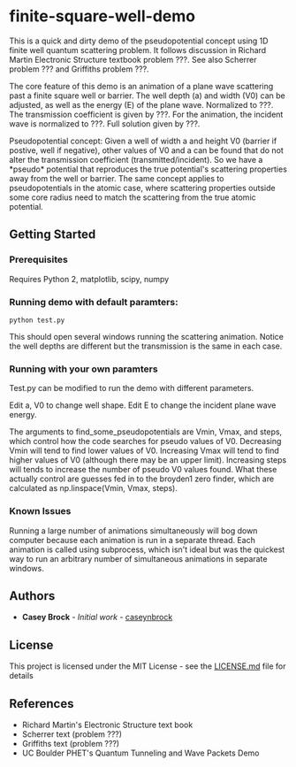 # finite-square-well-demo

This is a quick and dirty demo of the pseudopotential concept using 1D finite well quantum scattering problem. It follows discussion in Richard Martin Electronic Structure textbook problem ???. See also Scherrer problem ??? and Griffiths problem ???.

The core feature of this demo is an animation of a plane wave scattering past a finite square well or barrier. The well depth (a) and width (V0) can be adjusted, as well as the energy (E) of the plane wave. Normalized to ???. The transmission coefficient is given by ???. For the animation, the incident wave is normalized to ???. Full solution given by ???.

Pseudopotential concept:
Given a well of width a and height V0 (barrier if postive, well if negative), other values of V0 and a can be found that do not alter the transmission coefficient (transmitted/incident). So we have a \*pseudo\* potential that reproduces the true potential's scattering properties away from the well or barrier. The same concept applies to pseudopotentials in the atomic case, where scattering properties outside some core radius need to match the scattering from the true atomic potential.

## Getting Started

### Prerequisites

Requires Python 2, matplotlib, scipy, numpy

### Running demo with default paramters:

```
python test.py
```

This should open several windows running the scattering animation. Notice the well depths are different but the transmission is the same in each case.

### Running with your own paramters

Test.py can be modified to run the demo with different parameters.

Edit a, V0 to change well shape. Edit E to change the incident plane wave energy.

The arguments to find\_some\_pseudopotentials are Vmin, Vmax, and steps, which control how the code searches for pseudo values of V0. Decreasing Vmin will tend to find lower values of V0. Increasing Vmax will tend to find higher values of V0 (although there may be an upper limit). Increasing steps will tends to increase the number of pseudo V0 values found. What these actually control are guesses fed in to the broyden1 zero finder, which are calculated as np.linspace(Vmin, Vmax, steps).

### Known Issues

Running a large number of animations simultaneously will bog down computer because each animation is run in a separate thread. Each animation is called using subprocess, which isn't ideal but was the quickest way to run an arbitrary number of simultaneous animations in separate windows.


## Authors

* **Casey Brock** - *Initial work* - [caseynbrock](https://github.com/caseynbrock)



## License

This project is licensed under the MIT License - see the [LICENSE.md](LICENSE.md) file for details



## References

* Richard Martin's Electronic Structure text book
* Scherrer text (problem ???)
* Griffiths text (problem ???)
* UC Boulder PHET's Quantum Tunneling and Wave Packets Demo
